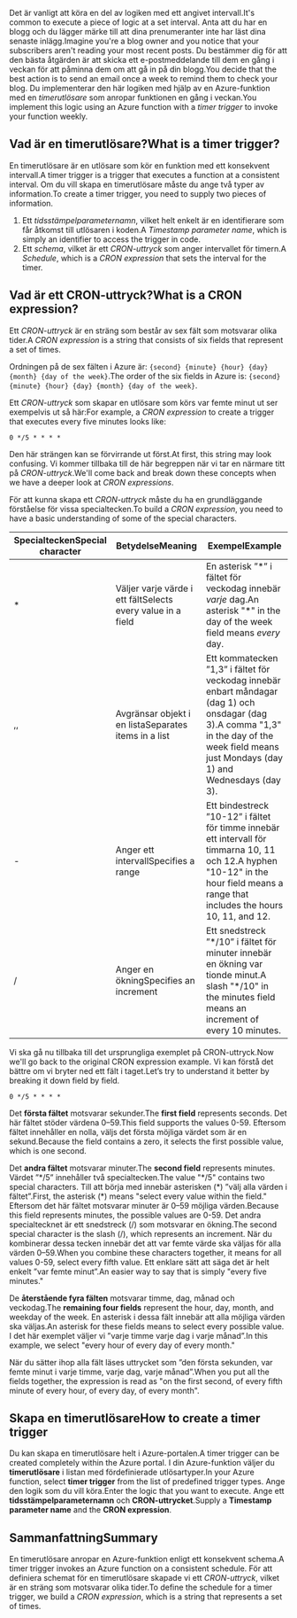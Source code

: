 <span data-ttu-id="17769-101">Det är vanligt att köra en del av logiken med ett angivet intervall.</span><span class="sxs-lookup"><span data-stu-id="17769-101">It's common to execute a piece of logic at a set interval.</span></span> <span data-ttu-id="17769-102">Anta att du har en blogg och du lägger märke till att dina prenumeranter inte har läst dina senaste inlägg.</span><span class="sxs-lookup"><span data-stu-id="17769-102">Imagine you're a blog owner and you notice that your subscribers aren't reading your most recent posts.</span></span> <span data-ttu-id="17769-103">Du bestämmer dig för att den bästa åtgärden är att skicka ett e-postmeddelande till dem en gång i veckan för att påminna dem om att gå in på din blogg.</span><span class="sxs-lookup"><span data-stu-id="17769-103">You decide that the best action is to send an email once a week to remind them to check your blog.</span></span> <span data-ttu-id="17769-104">Du implementerar den här logiken med hjälp av en Azure-funktion med en _timerutlösare_ som anropar funktionen en gång i veckan.</span><span class="sxs-lookup"><span data-stu-id="17769-104">You implement this logic using an Azure function with a _timer trigger_ to invoke your function weekly.</span></span>

## <a name="what-is-a-timer-trigger"></a><span data-ttu-id="17769-105">Vad är en timerutlösare?</span><span class="sxs-lookup"><span data-stu-id="17769-105">What is a timer trigger?</span></span>

<span data-ttu-id="17769-106">En timerutlösare är en utlösare som kör en funktion med ett konsekvent intervall.</span><span class="sxs-lookup"><span data-stu-id="17769-106">A timer trigger is a trigger that executes a function at a consistent interval.</span></span> <span data-ttu-id="17769-107">Om du vill skapa en timerutlösare måste du ange två typer av information.</span><span class="sxs-lookup"><span data-stu-id="17769-107">To create a timer trigger, you need to supply two pieces of information.</span></span>

1. <span data-ttu-id="17769-108">Ett *tidsstämpelparameternamn*, vilket helt enkelt är en identifierare som får åtkomst till utlösaren i koden.</span><span class="sxs-lookup"><span data-stu-id="17769-108">A *Timestamp parameter name*, which is simply an identifier to access the trigger in code.</span></span>
2. <span data-ttu-id="17769-109">Ett *schema*, vilket är ett *CRON-uttryck* som anger intervallet för timern.</span><span class="sxs-lookup"><span data-stu-id="17769-109">A *Schedule*, which is a *CRON expression* that sets the interval for the timer.</span></span>

## <a name="what-is-a-cron-expression"></a><span data-ttu-id="17769-110">Vad är ett CRON-uttryck?</span><span class="sxs-lookup"><span data-stu-id="17769-110">What is a CRON expression?</span></span>

<span data-ttu-id="17769-111">Ett *CRON-uttryck* är en sträng som består av sex fält som motsvarar olika tider.</span><span class="sxs-lookup"><span data-stu-id="17769-111">A *CRON expression* is a string that consists of six fields that represent a set of times.</span></span>

<span data-ttu-id="17769-112">Ordningen på de sex fälten i Azure är: `{second} {minute} {hour} {day} {month} {day of the week}`.</span><span class="sxs-lookup"><span data-stu-id="17769-112">The order of the six fields in Azure is: `{second} {minute} {hour} {day} {month} {day of the week}`.</span></span>

<span data-ttu-id="17769-113">Ett *CRON-uttryck* som skapar en utlösare som körs var femte minut ut ser exempelvis ut så här:</span><span class="sxs-lookup"><span data-stu-id="17769-113">For example, a *CRON expression* to create a trigger that executes every five minutes looks like:</span></span>

```log
0 */5 * * * *
```

<span data-ttu-id="17769-114">Den här strängen kan se förvirrande ut först.</span><span class="sxs-lookup"><span data-stu-id="17769-114">At first, this string may look confusing.</span></span> <span data-ttu-id="17769-115">Vi kommer tillbaka till de här begreppen när vi tar en närmare titt på *CRON-uttryck*.</span><span class="sxs-lookup"><span data-stu-id="17769-115">We'll come back and break down these concepts when we have a deeper look at *CRON expressions*.</span></span>

<span data-ttu-id="17769-116">För att kunna skapa ett *CRON-uttryck* måste du ha en grundläggande förståelse för vissa specialtecken.</span><span class="sxs-lookup"><span data-stu-id="17769-116">To build a *CRON expression*, you need to have a basic understanding of some of the special characters.</span></span>

| <span data-ttu-id="17769-117">Specialtecken</span><span class="sxs-lookup"><span data-stu-id="17769-117">Special character</span></span> | <span data-ttu-id="17769-118">Betydelse</span><span class="sxs-lookup"><span data-stu-id="17769-118">Meaning</span></span> | <span data-ttu-id="17769-119">Exempel</span><span class="sxs-lookup"><span data-stu-id="17769-119">Example</span></span> |
| ------------- | ------------- | ------------- |
| *      | <span data-ttu-id="17769-120">Väljer varje värde i ett fält</span><span class="sxs-lookup"><span data-stu-id="17769-120">Selects every value in a field</span></span> | <span data-ttu-id="17769-121">En asterisk ”\*” i fältet för veckodag innebär *varje* dag.</span><span class="sxs-lookup"><span data-stu-id="17769-121">An asterisk "\*" in the day of the week field means *every* day.</span></span> |
| <span data-ttu-id="17769-122">,</span><span class="sxs-lookup"><span data-stu-id="17769-122">,</span></span>      | <span data-ttu-id="17769-123">Avgränsar objekt i en lista</span><span class="sxs-lookup"><span data-stu-id="17769-123">Separates items in a list</span></span> | <span data-ttu-id="17769-124">Ett kommatecken ”1,3” i fältet för veckodag innebär enbart måndagar (dag 1) och onsdagar (dag 3).</span><span class="sxs-lookup"><span data-stu-id="17769-124">A comma "1,3" in the day of the week field means just Mondays (day 1) and Wednesdays (day 3).</span></span> |
| -      | <span data-ttu-id="17769-125">Anger ett intervall</span><span class="sxs-lookup"><span data-stu-id="17769-125">Specifies a range</span></span> | <span data-ttu-id="17769-126">Ett bindestreck ”10-12” i fältet för timme innebär ett intervall för timmarna 10, 11 och 12.</span><span class="sxs-lookup"><span data-stu-id="17769-126">A hyphen "10-12" in the hour field means a range that includes the hours 10, 11, and 12.</span></span> |
| /      | <span data-ttu-id="17769-127">Anger en ökning</span><span class="sxs-lookup"><span data-stu-id="17769-127">Specifies an increment</span></span> | <span data-ttu-id="17769-128">Ett snedstreck ”\*/10” i fältet för minuter innebär en ökning var tionde minut.</span><span class="sxs-lookup"><span data-stu-id="17769-128">A slash "\*/10" in the minutes field means an increment of every 10 minutes.</span></span> |

<span data-ttu-id="17769-129">Vi ska gå nu tillbaka till det ursprungliga exemplet på CRON-uttryck.</span><span class="sxs-lookup"><span data-stu-id="17769-129">Now we'll go back to the original CRON expression example.</span></span> <span data-ttu-id="17769-130">Vi kan förstå det bättre om vi bryter ned ett fält i taget.</span><span class="sxs-lookup"><span data-stu-id="17769-130">Let’s try to understand it better by breaking it down field by field.</span></span>

```log
0 */5 * * * *
```

<span data-ttu-id="17769-131">Det **första fältet** motsvarar sekunder.</span><span class="sxs-lookup"><span data-stu-id="17769-131">The **first field** represents seconds.</span></span> <span data-ttu-id="17769-132">Det här fältet stöder värdena 0–59.</span><span class="sxs-lookup"><span data-stu-id="17769-132">This field supports the values 0-59.</span></span> <span data-ttu-id="17769-133">Eftersom fältet innehåller en nolla, väljs det första möjliga värdet som är en sekund.</span><span class="sxs-lookup"><span data-stu-id="17769-133">Because the field contains a zero, it selects the first possible value, which is one second.</span></span>

<span data-ttu-id="17769-134">Det **andra fältet** motsvarar minuter.</span><span class="sxs-lookup"><span data-stu-id="17769-134">The **second field** represents minutes.</span></span> <span data-ttu-id="17769-135">Värdet ”\*/5” innehåller två specialtecken.</span><span class="sxs-lookup"><span data-stu-id="17769-135">The value "\*/5" contains two special characters.</span></span> <span data-ttu-id="17769-136">Till att börja med innebär asterisken (\*) ”välj alla värden i fältet”.</span><span class="sxs-lookup"><span data-stu-id="17769-136">First, the asterisk (\*) means "select every value within the field."</span></span> <span data-ttu-id="17769-137">Eftersom det här fältet motsvarar minuter är 0–59 möjliga värden.</span><span class="sxs-lookup"><span data-stu-id="17769-137">Because this field represents minutes, the possible values are 0-59.</span></span> <span data-ttu-id="17769-138">Det andra specialtecknet är ett snedstreck (/) som motsvarar en ökning.</span><span class="sxs-lookup"><span data-stu-id="17769-138">The second special character is the slash (/), which represents an increment.</span></span> <span data-ttu-id="17769-139">När du kombinerar dessa tecken innebär det att var femte värde ska väljas för alla värden 0–59.</span><span class="sxs-lookup"><span data-stu-id="17769-139">When you combine these characters together, it means for all values 0-59, select every fifth value.</span></span> <span data-ttu-id="17769-140">Ett enklare sätt att säga det är helt enkelt ”var femte minut”.</span><span class="sxs-lookup"><span data-stu-id="17769-140">An easier way to say that is simply "every five minutes."</span></span>

<span data-ttu-id="17769-141">De **återstående fyra fälten** motsvarar timme, dag, månad och veckodag.</span><span class="sxs-lookup"><span data-stu-id="17769-141">The **remaining four fields** represent the hour, day, month, and weekday of the week.</span></span> <span data-ttu-id="17769-142">En asterisk i dessa fält innebär att alla möjliga värden ska väljas.</span><span class="sxs-lookup"><span data-stu-id="17769-142">An asterisk for these fields means to select every possible value.</span></span> <span data-ttu-id="17769-143">I det här exemplet väljer vi ”varje timme varje dag i varje månad”.</span><span class="sxs-lookup"><span data-stu-id="17769-143">In this example, we select "every hour of every day of every month."</span></span>

<span data-ttu-id="17769-144">När du sätter ihop alla fält läses uttrycket som ”den första sekunden, var femte minut i varje timme, varje dag, varje månad”.</span><span class="sxs-lookup"><span data-stu-id="17769-144">When you put all the fields together, the expression is read as "on the first second, of every fifth minute of every hour, of every day, of every month".</span></span>

## <a name="how-to-create-a-timer-trigger"></a><span data-ttu-id="17769-145">Skapa en timerutlösare</span><span class="sxs-lookup"><span data-stu-id="17769-145">How to create a timer trigger</span></span>

<span data-ttu-id="17769-146">Du kan skapa en timerutlösare helt i Azure-portalen.</span><span class="sxs-lookup"><span data-stu-id="17769-146">A timer trigger can be created completely within the Azure portal.</span></span> <span data-ttu-id="17769-147">I din Azure-funktion väljer du **timerutlösare** i listan med fördefinierade utlösartyper.</span><span class="sxs-lookup"><span data-stu-id="17769-147">In your Azure function, select **timer trigger** from the list of predefined trigger types.</span></span> <span data-ttu-id="17769-148">Ange den logik som du vill köra.</span><span class="sxs-lookup"><span data-stu-id="17769-148">Enter the logic that you want to execute.</span></span> <span data-ttu-id="17769-149">Ange ett **tidsstämpelparameternamn** och **CRON-uttrycket**.</span><span class="sxs-lookup"><span data-stu-id="17769-149">Supply a **Timestamp parameter name** and the **CRON expression**.</span></span>

## <a name="summary"></a><span data-ttu-id="17769-150">Sammanfattning</span><span class="sxs-lookup"><span data-stu-id="17769-150">Summary</span></span>

<span data-ttu-id="17769-151">En timerutlösare anropar en Azure-funktion enligt ett konsekvent schema.</span><span class="sxs-lookup"><span data-stu-id="17769-151">A timer trigger invokes an Azure function on a consistent schedule.</span></span> <span data-ttu-id="17769-152">För att definiera schemat för en timerutlösare skapade vi ett *CRON-uttryck*, vilket är en sträng som motsvarar olika tider.</span><span class="sxs-lookup"><span data-stu-id="17769-152">To define the schedule for a timer trigger, we build a *CRON expression*, which is a string that represents a set of times.</span></span>
